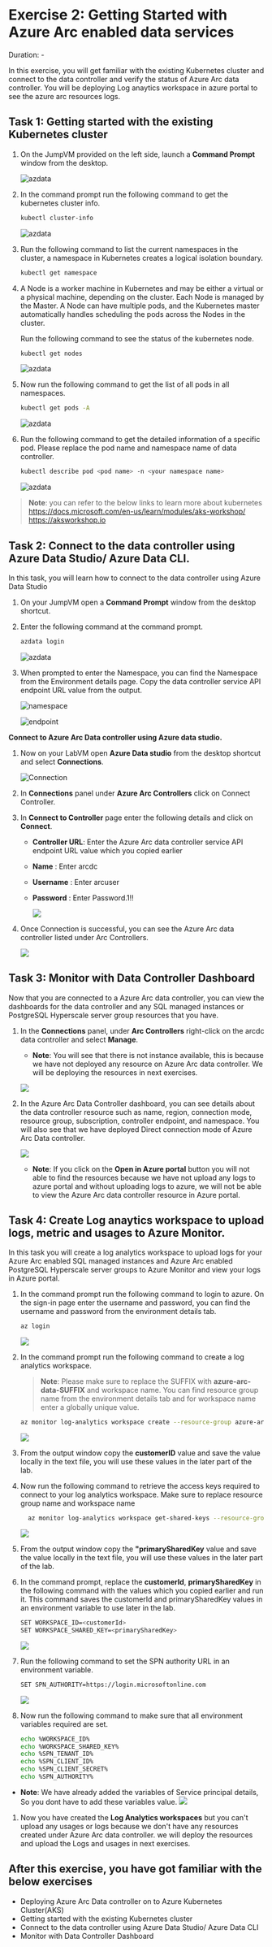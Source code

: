 # Exercise 2: Getting Started with Azure Arc enabled data services 

Duration: - 

In this exercise, you will get familiar with the existing Kubernetes cluster and connect to the data controller and verify the status of Azure Arc data controller. You will be deploying Log anaytics workspace in azure portal to see the azure arc resources logs. 

## Task 1: Getting started with the existing Kubernetes cluster 

1. On the JumpVM provided on the left side, launch a **Command Prompt** window from the desktop.
  
    ![](./images/azuredatastudio.png "azdata")

1. In the command prompt run the following command to get the kubernetes cluster info.

   ```BASH
   kubectl cluster-info
   ```
   ![](./images/kubectl-0.png "azdata")
 
1. Run the following command to list the current namespaces in the cluster, a namespace in Kubernetes creates a logical isolation boundary.

   ```BASH
   kubectl get namespace
   ```

1. A Node is a worker machine in Kubernetes and may be either a virtual or a physical machine, depending on the cluster. Each Node is managed by the Master. A Node can have multiple pods, and the Kubernetes master automatically handles scheduling the pods across the Nodes in the cluster. 
  
   Run the following command to see the status of the kubernetes node.

   ```BASH
   kubectl get nodes
   ```
   
   ![](./images/kubectl-1.png "azdata")
   
1. Now run the following command to get the list of all pods in all namespaces. 
 
   ```BASH
   kubectl get pods -A
   ```
   
   ![](./images/kubectl-2.png "azdata")

1. Run the following command to get the detailed information of a specific pod. Please replace the pod name and namespace name of data controller.

   ```BASH
   kubectl describe pod <pod name> -n <your namespace name>
   ```
   
   ![](./images/kubectl-3.png "azdata")
   
  > **Note**: you can refer to the below links to learn more about kubernetes 
              https://docs.microsoft.com/en-us/learn/modules/aks-workshop/
              https://aksworkshop.io
  
## Task 2: Connect to the data controller using Azure Data Studio/ Azure Data CLI.

In this task, you will learn how to connect to the data controller using Azure Data Studio

1. On your JumpVM open a **Command Prompt** window from the desktop shortcut.

1. Enter the following command at the command prompt.

   ```BASH
   azdata login
   ```
   
   ![](./images/azdata.png "azdata")
   
1. When prompted to enter the Namespace, you can find the Namespace from the Environment details page. Copy the data controller service API endpoint URL value from the output.

   ![](./images/namespace.png "namespace")
   
   ![](./images/endpoint.png "endpoint")

**Connect to Azure Arc Data controller using Azure data studio.**

1. Now on your LabVM open **Azure Data studio** from the desktop shortcut and select **Connections**.

   ![](./images/arcdc.png "Connection")
   
1. In **Connections** panel under **Azure Arc Controllers** click on Connect Controller.

1. In **Connect to Controller** page enter the following details and click on **Connect**.

   - **Controller URL**: Enter the Azure Arc data controller service API endpoint URL value which you copied earlier 
   
   - **Name** : Enter arcdc
   
   - **Username** : Enter arcuser
   
   - **Password** : Enter Password.1!!
   
     ![](./images/loginarc.png "")
    
1. Once Connection is successful, you can see the Azure Arc data controller listed under Arc Controllers.

    ![](./images/arcdatacontroller.png "")

## Task 3: Monitor with Data Controller Dashboard

Now that you are connected to a Azure Arc data controller, you can view the dashboards for the data controller and any SQL managed instances or PostgreSQL Hyperscale server group resources that you have.

1. In the **Connections** panel, under **Arc Controllers** right-click on the  arcdc data controller and select **Manage**.
   - **Note**: You will see that there is not instance available, this is because we have not deployed any resource on Azure Arc data controller. We will be deploying the resources in next exercises.

   ![](./images/arcconnect.PNG "")

1. In the Azure Arc Data Controller dashboard, you can see details about the data controller resource such as name, region, connection mode, resource group, subscription, controller endpoint, and namespace. You will also see that we have deployed Direct connection mode of Azure Arc Data controller.

   ![](./images/manage.PNG "")
   
   - **Note**: If you click on the **Open in Azure portal** button you will not able to find the resources because we have not upload any logs to azure portal and without uploading logs to azure, we will not be able to view the Azure Arc data controller resource in Azure portal.
   

## Task 4: Create Log anaytics workspace to upload logs, metric and usages to Azure Monitor. 

In this task you will create a log analytics workspace to upload logs for your Azure Arc enabled SQL managed instances and Azure Arc enabled PostgreSQL Hyperscale server groups to Azure Monitor and view your logs in Azure portal.

1. In the command prompt run the following command to login to azure. On the sign-in page enter the username and password, you can find the username and password from the environment details tab.

   ```BASH
   az login
   ```

   ![](./images/Az-login.PNG "")

1. In the command prompt run the following command to create a log analytics workspace. 

   >**Note**: Please make sure to replace the SUFFIX with **azure-arc-data-SUFFIX** and workspace name. You can find resource group name from the environment details tab and for workspace name enter a globally unique value.

   ```BASH
   az monitor log-analytics workspace create --resource-group azure-arc-data-SUFFIX --workspace-name <Unique name of workspace>
   ```

   ![](./images/Create-logWorkspace.PNG "")

   
1. From the output window copy the **customerID** value and save the value locally in the text file, you will use these values in the later part of the lab.


1. Now run the following command to retrieve the access keys required to connect to your log analytics workspace. Make sure to replace resource group name and workspace name

   ```BASH
     az monitor log-analytics workspace get-shared-keys --resource-group MyResourceGroup --workspace-name <Unique name of workspace>
   ```

   ![](./images/LogWorkspace-Keys.PNG "")
   
1. From the output window copy the **"primarySharedKey** value and save the value locally in the text file, you will use these values in the later part of the lab.

1. In the command prompt, replace the **customerId**, **primarySharedKey** in the following command with the values which you copied earlier and run it. This command saves the customerId and primarySharedKey values in an environment variable to use later in the lab.

   ```BASH
   SET WORKSPACE_ID=<customerId>
   SET WORKSPACE_SHARED_KEY=<primarySharedKey>
   ```

   ![](./images/Set-LogWorkspace-IDKeys.PNG "")

1. Run the following command to set the SPN authority URL in an environment variable.

   ```BASH
   SET SPN_AUTHORITY=https://login.microsoftonline.com
   ```

   ![](./images/Set-client-IDs.PNG "")

1. Now run the following command to make sure that all environment variables required are set.

   ```BASH
   echo %WORKSPACE_ID%
   echo %WORKSPACE_SHARED_KEY%
   echo %SPN_TENANT_ID%
   echo %SPN_CLIENT_ID%
   echo %SPN_CLIENT_SECRET%
   echo %SPN_AUTHORITY%
   ```
  - **Note**: We have already added the variables of Service principal details, So you dont have to add these variables value.
   ![](./images/Echo-env-var.PNG "")

1. Now you have created the **Log Analytics workspaces** but you can't upload any usages or logs because we don't have any resources created under Azure Arc data controller. we will deploy the resources and upload the Logs and usages in next exercises.  

   





## After this exercise, you have got familiar with the below exercises
   - Deploying Azure Arc Data controller on to Azure Kubernetes Cluster(AKS) 
   - Getting started with the existing Kubernetes cluster
   - Connect to the data controller using Azure Data Studio/ Azure Data CLI
   - Monitor with Data Controller Dashboard


   
